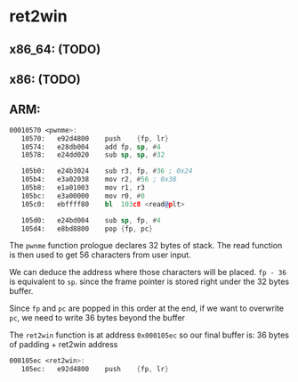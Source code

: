 # ret2win

## x86_64: (TODO)

## x86: (TODO)

## ARM:
```asm
00010570 <pwnme>:
   10570:	e92d4800 	push	{fp, lr}
   10574:	e28db004 	add	fp, sp, #4
   10578:	e24dd020 	sub	sp, sp, #32

   105b0:	e24b3024 	sub	r3, fp, #36	; 0x24
   105b4:	e3a02038 	mov	r2, #56	; 0x38
   105b8:	e1a01003 	mov	r1, r3
   105bc:	e3a00000 	mov	r0, #0
   105c0:	ebffff80 	bl	103c8 <read@plt>

   105d0:	e24bd004 	sub	sp, fp, #4
   105d4:	e8bd8800 	pop	{fp, pc}
```
The `pwnme` function prologue declares 32 bytes of stack.
The read function is then used to get 56 characters from user input.

We can deduce the address where those characters will be placed.
`fp - 36` is equivalent to `sp`. since the frame pointer is stored right under the 32 bytes buffer.

Since `fp` and `pc` are popped in this order at the end, if we want to overwrite `pc`,
we need to write 36 bytes beyond the buffer

The `ret2win` function is at address `0x000105ec` so our final buffer is:
36 bytes of padding + ret2win address


```asm
000105ec <ret2win>:
   105ec:	e92d4800 	push	{fp, lr}
```
